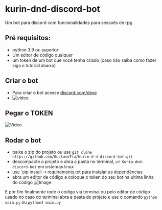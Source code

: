 # kurin-dnd-discord-bot
Um bot para discord com funcionalidades para sessoẽs de rpg
 
## Pré requisitos:
- python 3.9 ou superior
- Um editor de código qualquer
- um token de um bot que você tenha criado (caso não saiba como fazer siga o tutorial abaixo)

## Criar o bot
- Para criar o bot acesse [discord.com/deve](https://discord.com/developers)
- ![video](https://github.com/user-attachments/assets/c8a29ee0-611a-48a9-822c-f523775cd630)

## Pegar o TOKEN
 ![Video](https://github.com/user-attachments/assets/f4d9cb96-8df1-49e7-aa2a-61fc5a3028c4)

## Rodar o bot
- baixe o zip do projeto ou use `git clone https://github.com/GustavoTsu/kurin-d-d-discord-bot.git` 
- descompacte o projeto e abra a pasta no terminal, `cd Kurin-dnd-discord-bot` em sistemas linux
- use `pip install -r requirements.txt para instalar as dependências
- abra um editor de código e coloque o token do seu bot na ultima linha do código
![Image](https://github.com/user-attachments/assets/3a477592-c91f-40a8-9c38-825d562996bd)

E por fim finalmente rode o código via terminal ou pelo editor de código usado
no caso do terminal abra a pasta do projeto e use o comando `python main.py` ou `python3 main.py`
